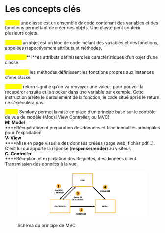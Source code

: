 # Les concepts clés

<mark style="color:yellow;">**Class :**</mark> une classe est un ensemble de code contenant des variables et des fonctions permettant de créer des objets. Une classe peut contenir plusieurs objets.&#x20;

<mark style="color:yellow;">**Objets :**</mark> un objet est un bloc de code mêlant des variables et des fonctions, appelées respectivement attributs et méthodes.

<mark style="color:yellow;">**Attributs :**</mark>** l**es attributs définissent les caractéristiques d’un objet d’une classe.&#x20;

<mark style="color:yellow;">**Méthodes :**</mark> <mark style="color:yellow;"></mark><mark style="color:yellow;"></mark> les méthodes définissent les fonctions propres aux instances d’une classe.

<mark style="color:yellow;">**Return :**</mark> return signifie qu’on va renvoyer une valeur, pour pouvoir la récupérer ensuite et la stocker dans une variable par exemple. Cette instruction arrête le déroulement de la fonction, le code situé après le return ne s’exécutera pas.

<mark style="color:yellow;">**MVC :**</mark> Symfony permet la mise en place d’un principe basé sur le contrôle de vue de modèle (Model View Controller, ou MVC).\
**M: Model**\
****Récupération et préparation des données et fonctionnalités principales pour l'exploitation. \
**V: View**\
****Mise en page visuelle des données créées (page web, fichier pdf...).  C'est lui qui apporte la réponse (**response/render**) au visiteur.\
**C: Controller**\
****Réception et exploitation des Requêtes, des données client. Transmission des données à la vue.

<figure><img src="../.gitbook/assets/MVC (1).png" alt="schèma du modèle MVC"><figcaption><p>Schéma du principe de MVC</p></figcaption></figure>

